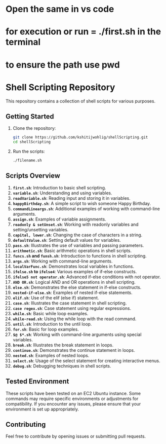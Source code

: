 # Open the same in vs code 

# for execution or run = ./first.sh in the terminal 
# to ensure the path use pwd


# Shell Scripting Repository

This repository contains a collection of shell scripts for various purposes.

## Getting Started

1. Clone the repository:

    ```bash
    git clone https://github.com/kshitijwohlig/shellScripting.git
    cd shellScripting
    ```

2. Run the scripts:

    ```bash
    ./filename.sh
    ```

## Scripts Overview

1. **`first.sh`**: Introduction to basic shell scripting.
2. **`variable.sh`**: Understanding and using variables.
3. **`readVariable.sh`**: Reading input and storing it in variables.
4. **`happyBirthday.sh`**: A simple script to wish someone Happy Birthday.
5. **`commandLineargs.sh`**: Additional examples of working with command-line arguments.
6. **`assign.sh`**: Examples of variable assignments.
7. **`readonly & setUnset.sh`**: Working with readonly variables and setting/unsetting variables.
8. **`capital, lower.sh`**: Changing the case of characters in a string.
9. **`defaultValue.sh`**: Setting default values for variables.
10. **`pass.sh`**: Illustrates the use of variables and passing parameters.
11. **`arithmetic.sh`**: Basic arithmetic operations in shell scripts.
12. **`funcs.sh` and `funsh.sh`**: Introduction to functions in shell scripting.
14. **`args.sh`**: Working with command-line arguments.
15. **`localVarFunc.sh`**: Demonstrates local variables in functions.
16. **`ifelse.sh` to `ifelse4`**: Various examples of if-else constructs.
20. **`ifelse5 not operator.sh`**: Advanced if-else conditions with not operator.
21. **`AND OR.sh`**: Logical AND and OR operations in shell scripting.
22. **`else.sh`**: Demonstrates the else statement in if-else constructs.
23. **`nested-if-else.sh`**: Examples of nested if-else statements.
24. **`elif.sh`**: Use of the elif (else if) statement.
25. **`case.sh`**: Illustrates the case statement in shell scripting.
26. **`case regex.sh`**: Case statement using regular expressions.
27. **`while.sh`**: Basic while loop examples.
28. **`while-read.sh`**: Using the while loop with the read command.
29. **`until.sh`**: Introduction to the until loop.
30. **`for.sh`**: Basic for loop examples.
31. **`$@ $*.sh`**: Working with command-line arguments using special variables.
32. **`break.sh`**: Illustrates the break statement in loops.
33. **`continue.sh`**: Demonstrates the continue statement in loops.
34. **`nested.sh`**: Examples of nested loops.
35. **`select.sh`**: Usage of the select statement for creating interactive menus.
36. **`debug.sh`**: Debugging techniques in shell scripts.

## Tested Environment

These scripts have been tested on an EC2 Ubuntu instance. Some commands may require specific environments or adjustments for compatibility. If you encounter any issues, please ensure that your environment is set up appropriately.

## Contributing

Feel free to contribute by opening issues or submitting pull requests.

